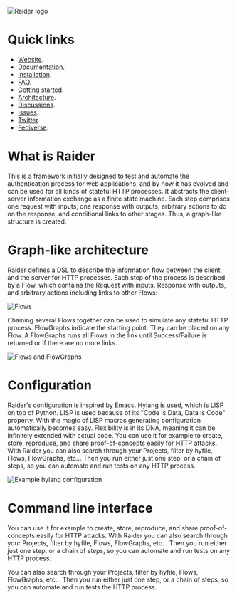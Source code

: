 ![Raider logo](https://raiderauth.com/images/logo/logo.png)

# Quick links

- [Website](https://raiderauth.com/).
- [Documentation](https://docs.raiderauth.com/en/latest/).
- [Installation](https://docs.raiderauth.com/en/latest/overview/install.html).
- [FAQ](https://docs.raiderauth.com/en/latest/overview/faq.html).
- [Getting started](https://docs.raiderauth.com/en/latest/tutorials/getting_started.html).
- [Architecture](https://docs.raiderauth.com/en/latest/case_studies/architecture.html).
- [Discussions](https://github.com/OWASP/raider/discussions).
- [Issues](https://github.com/OWASP/raider/issues).
- [Twitter](https://twitter.com/raiderauth).
- [Fediverse](https://infosec.exchange/@raiderauth).

# What is Raider

This is a framework initially designed to test and automate the
authentication process for web applications, and by now it has evolved
and can be used for all kinds of stateful HTTP processes. It abstracts
the client-server information exchange as a finite state machine. Each
step comprises one request with inputs, one response with outputs,
arbitrary actions to do on the response, and conditional links to
other stages. Thus, a graph-like structure is created.

# Graph-like architecture

Raider defines a DSL to describe the information flow between the
client and the server for HTTP processes. Each step of the process is
described by a Flow, which contains the Request with inputs, Response
with outputs, and arbitrary actions including links to other Flows:

![Flows](https://raiderauth.com/images/illustrations/raider_flows.png)

Chaining several Flows together can be used to simulate any stateful
HTTP process. FlowGraphs indicate the starting point. They can be
placed on any Flow. A FlowGraphs runs all Flows in the link until
Success/Failure is returned or if there are no more links.

![Flows and FlowGraphs](https://raiderauth.com/images/illustrations/graph.png)

# Configuration

Raider's configuration is inspired by Emacs. Hylang is used, which is
LISP on top of Python. LISP is used because of its "Code is Data, Data
is Code" property. With the magic of LISP macros generating
configuration automatically becomes easy. Flexibility is in its DNA,
meaning it can be infinitely extended with actual code. 
You can use it for example to create, store, reproduce, and share
proof-of-concepts easily for HTTP attacks. With Raider you can also
search through your Projects, filter by hyfile, Flows, FlowGraphs,
etc... Then you run either just one step, or a chain of steps, so you
can automate and run tests on any HTTP process.


![Example hylang configuration](https://raiderauth.com/images/illustrations/config.png)


# Command line interface

You can use it for example to create, store, reproduce, and share
proof-of-concepts easily for HTTP attacks. With Raider you can also
search through your Projects, filter by hyfile, Flows, FlowGraphs,
etc... Then you run either just one step, or a chain of steps, so you
can automate and run tests on any HTTP process.

You can also search through your Projects, filter by hyfile, Flows,
FlowGraphs, etc… Then you run either just one step, or a chain of
steps, so you can automate and run tests the HTTP process.

